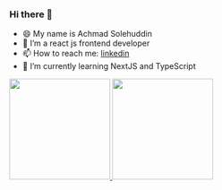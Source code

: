 ### Hi there 👋

- 😄 My name is Achmad Solehuddin 
- 🔭 I’m a react js frontend developer
- 📫 How to reach me: [linkedin](https://www.linkedin.com/in/achmad-solehuddin/)
- 🌱 I’m currently learning NextJS and TypeScript

<p align="left">
<a href="https://github.com/achso13">
  <img height="180em" src="https://github-readme-stats-eight-theta.vercel.app/api?username=achso13&show_icons=true&theme=algolia&include_all_commits=true&count_private=true"/>
  <img height="180em" src="https://github-readme-stats-eight-theta.vercel.app/api/top-langs/?username=achso13&layout=compact&langs_count=8&theme=algolia"/>
</a>
</p>

<!--
**achso13/achso13** is a ✨ _special_ ✨ repository because its `README.md` (this file) appears on your GitHub profile.

Here are some ideas to get you started:

- 🔭 I’m currently working on ...
- 🌱 I’m currently learning ...
- 👯 I’m looking to collaborate on ...
- 🤔 I’m looking for help with ...
- 💬 Ask me about ...
- 📫 How to reach me: ...

- ⚡ Fun fact: ...
-->
